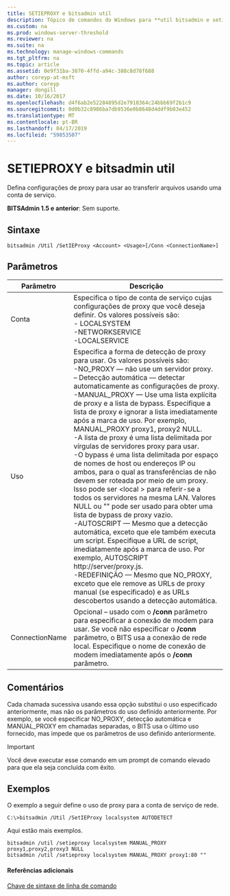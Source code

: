 ```yaml
---
title: SETIEPROXY e bitsadmin util
description: Tópico de comandos do Windows para **util bitsadmin e setieproxy** -definir configurações de proxy a ser usado ao transferir arquivos usando uma conta de serviço.
ms.custom: na
ms.prod: windows-server-threshold
ms.reviewer: na
ms.suite: na
ms.technology: manage-windows-commands
ms.tgt_pltfrm: na
ms.topic: article
ms.assetid: 0e9f31ba-3070-4ffd-a94c-388c8d78f688
author: coreyp-at-msft
ms.author: coreyp
manager: dongill
ms.date: 10/16/2017
ms.openlocfilehash: d4f6ab2e52284895d2e7918364c24bbb69f2b1c9
ms.sourcegitcommit: 0d0b32c8986ba7db9536e0b8648d4ddf9b03e452
ms.translationtype: MT
ms.contentlocale: pt-BR
ms.lasthandoff: 04/17/2019
ms.locfileid: "59853507"
---
```

# <a name="bitsadmin-util-and-setieproxy"></a>SETIEPROXY e bitsadmin util

Defina configurações de proxy para usar ao transferir arquivos usando uma conta de serviço.

**BITSAdmin 1.5 e anterior**: Sem suporte.

## <a name="syntax"></a>Sintaxe

```
bitsadmin /Util /SetIEProxy <Account> <Usage>[/Conn <ConnectionName>]
```

## <a name="parameters"></a>Parâmetros

|Parâmetro|Descrição|
|---------|-----------|
|Conta|Especifica o tipo de conta de serviço cujas configurações de proxy que você deseja definir. Os valores possíveis são:</br>-   LOCALSYSTEM</br>-NETWORKSERVICE</br>-LOCALSERVICE|
|Uso|Especifica a forma de detecção de proxy para usar. Os valores possíveis são:</br>-NO_PROXY — não use um servidor proxy.</br>– Detecção automática — detectar automaticamente as configurações de proxy.</br>-MANUAL_PROXY — Use uma lista explícita de proxy e a lista de bypass. Especifique a lista de proxy e ignorar a lista imediatamente após a marca de uso. Por exemplo, MANUAL_PROXY proxy1, proxy2 NULL.</br>    -A lista de proxy é uma lista delimitada por vírgulas de servidores proxy para usar.</br>    -O bypass é uma lista delimitada por espaço de nomes de host ou endereços IP ou ambos, para o qual as transferências de não devem ser roteada por meio de um proxy. Isso pode ser \<local > para referir-se a todos os servidores na mesma LAN. Valores NULL ou "" pode ser usado para obter uma lista de bypass de proxy vazio.</br>-AUTOSCRIPT — Mesmo que a detecção automática, exceto que ele também executa um script. Especifique a URL de script, imediatamente após a marca de uso. Por exemplo, AUTOSCRIPT http://server/proxy.js.</br>-REDEFINIÇÃO — Mesmo que NO_PROXY, exceto que ele remove as URLs de proxy manual (se especificado) e as URLs descobertos usando a detecção automática.|
|ConnectionName|Opcional – usado com o **/conn** parâmetro para especificar a conexão de modem para usar. Se você não especificar o **/conn** parâmetro, o BITS usa a conexão de rede local. Especifique o nome de conexão de modem imediatamente após o **/conn** parâmetro.|

## <a name="remarks"></a>Comentários

Cada chamada sucessiva usando essa opção substitui o uso especificado anteriormente, mas não os parâmetros do uso definido anteriormente. Por exemplo, se você especificar NO_PROXY, detecção automática e MANUAL_PROXY em chamadas separadas, o BITS usa o último uso fornecido, mas impede que os parâmetros de uso definido anteriormente.

> [!IMPORTANT]
> Você deve executar esse comando em um prompt de comando elevado para que ela seja concluída com êxito.

## <a name="BKMK_examples"></a>Exemplos

O exemplo a seguir define o uso de proxy para a conta de serviço de rede.

```
C:\>bitsadmin /Util /SetIEProxy localsystem AUTODETECT
```

Aqui estão mais exemplos.

```
bitsadmin /util /setieproxy localsystem MANUAL_PROXY proxy1,proxy2,proxy3 NULL
bitsadmin /util /setieproxy localsystem MANUAL_PROXY proxy1:80 ""
```

#### <a name="additional-references"></a>Referências adicionais

[Chave de sintaxe de linha de comando](command-line-syntax-key.md)